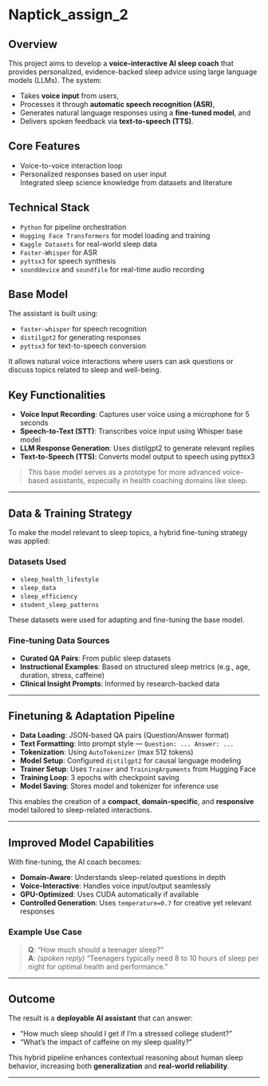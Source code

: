 # Naptick_assign_2

##  Overview

This project aims to develop a **voice-interactive AI sleep coach** that provides personalized, evidence-backed sleep advice using large language models (LLMs). The system:
- Takes **voice input** from users,
- Processes it through **automatic speech recognition (ASR)**,
- Generates natural language responses using a **fine-tuned model**, and
- Delivers spoken feedback via **text-to-speech (TTS)**.

##  Core Features

- Voice-to-voice interaction loop  
- Personalized responses based on user input  
  Integrated sleep science knowledge from datasets and literature  

##  Technical Stack

- `Python` for pipeline orchestration  
- `Hugging Face Transformers` for model loading and training  
- `Kaggle Datasets` for real-world sleep data  
- `Faster-Whisper` for ASR  
- `pyttsx3` for speech synthesis  
- `sounddevice` and `soundfile` for real-time audio recording  

##  Base Model

The assistant is built using:
- `faster-whisper` for speech recognition  
- `distilgpt2` for generating responses  
- `pyttsx3` for text-to-speech conversion  

It allows natural voice interactions where users can ask questions or discuss topics related to sleep and well-being.

##  Key Functionalities

- **Voice Input Recording**: Captures user voice using a microphone for 5 seconds  
- **Speech-to-Text (STT)**: Transcribes voice input using Whisper base model  
- **LLM Response Generation**: Uses distilgpt2 to generate relevant replies  
- **Text-to-Speech (TTS)**: Converts model output to speech using pyttsx3  

> This base model serves as a prototype for more advanced voice-based assistants, especially in health coaching domains like sleep.

---

##  Data & Training Strategy

To make the model relevant to sleep topics, a hybrid fine-tuning strategy was applied:

###  Datasets Used

- `sleep_health_lifestyle`  
- `sleep_data`  
- `sleep_efficiency`  
- `student_sleep_patterns`  

These datasets were used for adapting and fine-tuning the base model.

###  Fine-tuning Data Sources

- **Curated QA Pairs**: From public sleep datasets  
- **Instructional Examples**: Based on structured sleep metrics (e.g., age, duration, stress, caffeine)  
- **Clinical Insight Prompts**: Informed by research-backed data  

---

##  Finetuning & Adaptation Pipeline

- **Data Loading**: JSON-based QA pairs (Question/Answer format)  
- **Text Formatting**: Into prompt style — `Question: ... Answer: ...`  
- **Tokenization**: Using `AutoTokenizer` (max 512 tokens)  
- **Model Setup**: Configured `distilgpt2` for causal language modeling  
- **Trainer Setup**: Uses `Trainer` and `TrainingArguments` from Hugging Face  
- **Training Loop**: 3 epochs with checkpoint saving  
- **Model Saving**: Stores model and tokenizer for inference use  

This enables the creation of a **compact**, **domain-specific**, and **responsive** model tailored to sleep-related interactions.

---

##  Improved Model Capabilities

With fine-tuning, the AI coach becomes:

-  **Domain-Aware**: Understands sleep-related questions in depth  
-  **Voice-Interactive**: Handles voice input/output seamlessly  
-  **GPU-Optimized**: Uses CUDA automatically if available  
-  **Controlled Generation**: Uses `temperature=0.7` for creative yet relevant responses  

###  Example Use Case

> **Q**: “How much should a teenager sleep?”  
> **A**: *(spoken reply)* “Teenagers typically need 8 to 10 hours of sleep per night for optimal health and performance.”

---

##  Outcome

The result is a **deployable AI assistant** that can answer:
- “How much sleep should I get if I’m a stressed college student?”
- “What’s the impact of caffeine on my sleep quality?”

This hybrid pipeline enhances contextual reasoning about human sleep behavior, increasing both **generalization** and **real-world reliability**.

---



